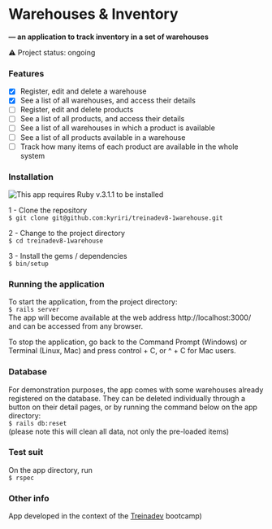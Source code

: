 # Warehouses & Inventory
**— an application to track inventory in a set of warehouses**

:warning:  Project status: ongoing   

### Features
- [x] Register, edit and delete a warehouse  
- [x] See a list of all warehouses, and access their details  
- [ ] Register, edit and delete products  
- [ ] See a list of all products, and access their details  
- [ ] See a list of all warehouses in which a product is available  
- [ ] See a list of all products available in a warehouse  
- [ ] Track how many items of each product are available in the whole system  

### Installation

![This app requires Ruby v.3.1.1 to be installed](https://img.shields.io/static/v1?label=rubyonrails&message=version%203.1.1&color=B61D1D&style=for-the-badge&logo=rubyonrails)

1 - Clone the repository  
`$ git clone git@github.com:kyriri/treinadev8-1warehouse.git`

2 - Change to the project directory   
`$ cd treinadev8-1warehouse`

3 - Install the gems / dependencies   
`$ bin/setup`

### Running the application

To start the application, from the project directory:  
`$ rails server`  
The app will become available at the web address http://localhost:3000/ and can be accessed from any browser.  
  
To stop the application, go back to the Command Prompt (Windows) or Terminal (Linux, Mac) and press control + C, or ^ + C for Mac users.

### Database 

For demonstration purposes, the app comes with some warehouses already registered on the database. They can be deleted individually through a button on their detail pages, or by running the command below on the app directory:   
`$ rails db:reset`   
(please note this will clean all data, not only the pre-loaded items)

### Test suit

On the app directory, run   
`$ rspec`   
  
### Other info
App developed in the context of the [Treinadev](https://treinadev.com.br/) bootcamp)
